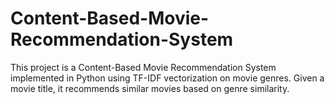 # Content-Based-Movie-Recommendation-System
This project is a Content-Based Movie Recommendation System implemented in Python using TF-IDF vectorization on movie genres. Given a movie title, it recommends similar movies based on genre similarity.
